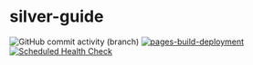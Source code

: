 ﻿# silver-guide

![GitHub commit activity (branch)](https://img.shields.io/github/commit-activity/m/Zaid-maker/silver-guide?logo=github) [![pages-build-deployment](https://github.com/Zaid-maker/silver-guide/actions/workflows/pages/pages-build-deployment/badge.svg)](https://github.com/Zaid-maker/silver-guide/actions/workflows/pages/pages-build-deployment) [![Scheduled Health Check](https://github.com/Zaid-maker/silver-guide/actions/workflows/health-check.yml/badge.svg)](https://github.com/Zaid-maker/silver-guide/actions/workflows/health-check.yml)
